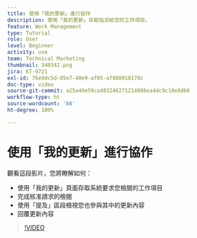 ```yaml
---
title: 使用「我的更新」進行協作
description: 使用「我的更新」存取指派給您的工作項目。
feature: Work Management
type: Tutorial
role: User
level: Beginner
activity: use
team: Technical Marketing
thumbnail: 340342.png
jira: KT-9721
exl-id: 76e9dc5d-05e7-40e9-af05-af880018170c
doc-type: video
source-git-commit: a25a49e59ca483246271214886ea4dc9c10e8d66
workflow-type: ht
source-wordcount: '66'
ht-degree: 100%

---
```


# 使用「我的更新」進行協作

觀看這段影片，您將瞭解如何：

* 使用「我的更新」頁面存取系統要求您檢閱的工作項目
* 完成核准請求的檢閱
* 使用「提及」區段檢視您也參與其中的更新內容
* 回覆更新內容

>[!VIDEO](https://video.tv.adobe.com/v/340342/?quality=12&learn=on)
